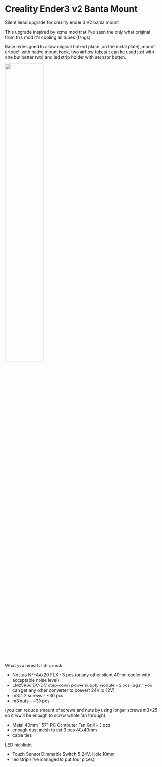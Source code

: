 # Creality Ender3 v2 Banta Mount
Silent head upgrade for creality ender 3 V2 banta mount

This upgrade inspired by some mod that I've seen the only what original from this mod it's cooling air tubes (fangs).

Base redesigned to allow original hotend place (on the metal plate), mount crtouch with native mount hook, two airflow tubes(it can be used just with one but better two) and led strip holder with sesnsor button.

<img src="https://user-images.githubusercontent.com/25594311/192141425-510de61c-dc2c-4093-9287-363bcab2d228.png" width="50%"></img> 


What you need for this mod:
- Noctua NF-A4x20 FLX - 3 pcs (or any other silent 40mm cooler with acceptable noise level)
- LM2596s DC-DC step-down power supply module - 2 pcs (again you can get any other converter to convert 24V to 12V)
- m3x1.2 screws - ~30 pcs
- m3 nuts - ~30 pcs

(you can reduce amount of screws and nuts by using longer screws m3*25 so it wwill be enough to screw whole fan through)
- Metal 40mm 1.57" PC Computer Fan Grill - 3 pcs
- enough dust mesh to cut 3 pcs 40x40mm
- cable ties

LED highlight
- Touch Sensor Dimmable Switch 5-24V, Hole 10mm
- led strip (I've managed to put four pices)


